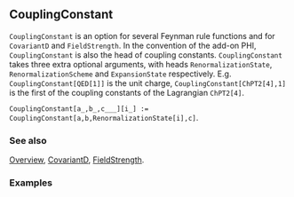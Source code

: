 ## CouplingConstant

`CouplingConstant` is an option for several Feynman rule functions and for `CovariantD` and `FieldStrength`. In the convention of the add-on PHI, `CouplingConstant` is also the head of coupling constants.  `CouplingConstant` takes three extra optional arguments, with heads `RenormalizationState`, `RenormalizationScheme` and `ExpansionState` respectively.  E.g. `CouplingConstant[QED[1]]` is the unit charge, `CouplingConstant[ChPT2[4],1]` is the first of the coupling constants of the Lagrangian `ChPT2[4]`.  

`CouplingConstant[a_,b_,c___][i_] := CouplingConstant[a,b,RenormalizationState[i],c]`.

### See also

[Overview](Extra/FeynCalc.md), [CovariantD](CovariantD.md), [FieldStrength](FieldStrength.md).

### Examples
